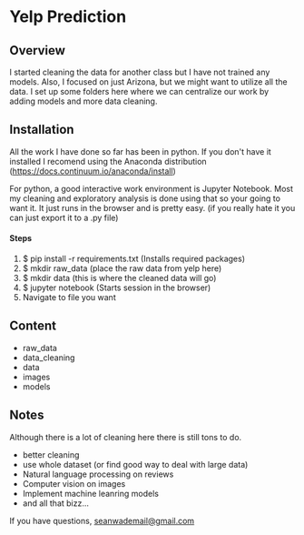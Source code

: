 # Yelp Prediction

## Overview

I started cleaning the data for another class but I have not trained any models.  Also, I focused on just Arizona, but we might want to utilize all the data. I set up some folders here where we can centralize our work by adding models and more data cleaning.

## Installation

All the work I have done so far has been in python.  If you don't have it installed I recomend using the Anaconda distribution (https://docs.continuum.io/anaconda/install)

For python, a good interactive work environment is Jupyter Notebook.  Most my cleaning and exploratory analysis is done using that so your going to want it.  It just runs in the browser and is pretty easy. (if you really hate it you can just export it to a .py file)

#### Steps
1. $ pip install -r requirements.txt (Installs required packages)
2. $ mkdir raw_data (place the raw data from yelp here)
3. $ mkdir data (this is where the cleaned data will go)
4. $ jupyter notebook (Starts session in the browser)
5. Navigate to file you want

## Content
- raw_data
- data_cleaning
- data
- images
- models

## Notes
Although there is a lot of cleaning here there is still tons to do.
- better cleaning
- use whole dataset (or find good way to deal with large data)
- Natural language processing on reviews
- Computer vision on images
- Implement machine leanring models
- and all that bizz...

If you have questions, seanwademail@gmail.com

